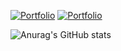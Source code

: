 
[![Portfolio](https://img.shields.io/badge/Blogger-FF5722?style=for-the-badge&logo=blogger&logoColor=white)](https://portfolio-matheus-ferreira33.vercel.app)
[![Portfolio](https://img.shields.io/badge/LinkedIn-0077B5?style=for-the-badge&logo=linkedin&logoColor=white)](https://www.linkedin.com/in/matheusferreira33/)

![Anurag's GitHub stats](https://github-readme-stats.vercel.app/api?username=anuraghazra&show_icons=true&theme=radical)
